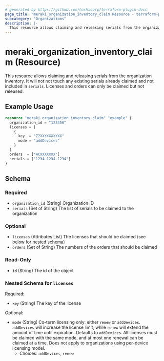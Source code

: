 ```yaml
---
# generated by https://github.com/hashicorp/terraform-plugin-docs
page_title: "meraki_organization_inventory_claim Resource - terraform-provider-meraki"
subcategory: "Organizations"
description: |-
  This resource allows claiming and releasing serials from the organization inventory. It will not not touch any existing serials already claimed and not included in serials. Licenses and orders can only be claimed but not released.
---
```


# meraki_organization_inventory_claim (Resource)

This resource allows claiming and releasing serials from the organization inventory. It will not not touch any existing serials already claimed and not included in `serials`. Licenses and orders can only be claimed but not released.

## Example Usage

```terraform
resource "meraki_organization_inventory_claim" "example" {
  organization_id = "123456"
  licenses = [
    {
      key  = "Z2XXXXXXXXXX"
      mode = "addDevices"
    }
  ]
  orders  = ["4CXXXXXXX"]
  serials = ["1234-1234-1234"]
}
```

<!-- schema generated by tfplugindocs -->
## Schema

### Required

- `organization_id` (String) Organization ID
- `serials` (Set of String) The list of serials to be claimed to the organization

### Optional

- `licenses` (Attributes List) The licenses that should be claimed (see [below for nested schema](#nestedatt--licenses))
- `orders` (Set of String) The numbers of the orders that should be claimed

### Read-Only

- `id` (String) The id of the object

<a id="nestedatt--licenses"></a>
### Nested Schema for `licenses`

Required:

- `key` (String) The key of the license

Optional:

- `mode` (String) Co-term licensing only: either `renew` or `addDevices`. `addDevices` will increase the license limit, while `renew` will extend the amount of time until expiration. Defaults to `addDevices`. All licenses must be claimed with the same mode, and at most one renewal can be claimed at a time. Does not apply to organizations using per-device licensing model.
  - Choices: `addDevices`, `renew`

